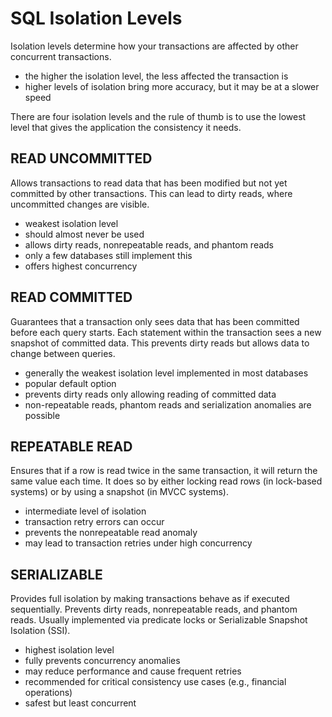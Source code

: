 # SQL Isolation Levels

Isolation levels determine how your transactions are affected by other concurrent transactions.

- the higher the isolation level, the less affected the transaction is
- higher levels of isolation bring more accuracy, but it may be at a slower speed
  
There are four isolation levels and the rule of thumb is to use the lowest level that gives the application the consistency it needs.

## READ UNCOMMITTED

Allows transactions to read data that has been modified but not yet committed by other transactions. This can lead to dirty reads, where uncommitted changes are visible.

- weakest isolation level
- should almost never be used
- allows dirty reads, nonrepeatable reads, and phantom reads
- only a few databases still implement this
- offers highest concurrency

## READ COMMITTED

Guarantees that a transaction only sees data that has been committed before each query starts. Each statement within the transaction sees a new snapshot of committed data. This prevents dirty reads but allows data to change between queries.

- generally the weakest isolation level implemented in most databases
- popular default option
- prevents dirty reads only allowing reading of committed data
- non-repeatable reads, phantom reads and serialization anomalies are possible

## REPEATABLE READ

Ensures that if a row is read twice in the same transaction, it will return the same value each time. It does so by either locking read rows (in lock-based systems) or by using a snapshot (in MVCC systems).

- intermediate level of isolation
- transaction retry errors can occur
- prevents the nonrepeatable read anomaly
- may lead to transaction retries under high concurrency

## SERIALIZABLE

Provides full isolation by making transactions behave as if executed sequentially. Prevents dirty reads, nonrepeatable reads, and phantom reads. Usually implemented via predicate locks or Serializable Snapshot Isolation (SSI).

- highest isolation level
- fully prevents concurrency anomalies
- may reduce performance and cause frequent retries
- recommended for critical consistency use cases (e.g., financial operations)
- safest but least concurrent
